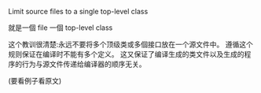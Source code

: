 Limit source files to a single top-level class

就是一個 file 一個 top-level class

这个教训很清楚:永远不要将多个顶级类或多個接口放在一个源文件中。 遵循这个规则保证在编译时不能有多个定义。 这又保证了编译生成的类文件以及生成的程序的行为与源文件传递给编译器的顺序无关。

(要看例子看原文)